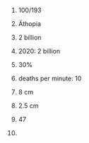 1. 100/193
2. Äthopia
3. 2 billion
4. 2020: 2 billion
5. 30%
6. deaths per minute: 10
7. 8 cm
8. 2.5 cm

1. 47
2. 